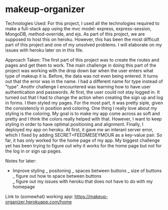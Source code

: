 # makeup-organizer

Technologies Used:
For this project, I used all the technologies required to make a full-stack app using the mvc model: express, express-session, MongoDB, method-override, and ejs. As part of this project, we are supposed to host this on heroku. However, this has been the most difficult part of this project and one of my unsolved problems. I will elaborate on my issues with heroku later on in this file.

Approach Taken:
The first part of this project was to create the routes and pages and get them to work. The main challenge in doing this part of the project was working with the drop down bar when the user enters what type of makeup it is. Before, the data was not even being entered. It turns out that the error was in the name. I had a different name for type instead of "type". Anothr challenge I encountered was learning how to have user authentication and passwords. At first, the user could not stay logged in. It turned out that I had to change the action when creating the sign up and log in forms. I then styled my pages. For the most part, it was pretty siple, given the consistencly in position and coloring. One thing I really love about my styling is the coloring. My goal is to make my app come across as soft and pretty and I think the colors really helped with that. However, I want to keep styling in order to have optimal positioning and alignment. Finally, I deployed my app on heroku. At first, it gave me an interanl server error, which I fixed by adding SECRET=FEEDMESEYMOUR as a key-value pair. So far, it has only worked for the home page of my app. My biggest challenge yet has been trying to figure out why it works for the home page but not for the log in or sign up pages.

Notes for later:

- Improve styling
  _ positoning
  _ spaces between buttons
  _ size of buttons
  _ figure out how to space between buttons  
  \_ figure out my issues with heroku that does not have to do with my homepage

Link to (somewhat) working app:
https://makeup-organizer.herokuapp.com/home
